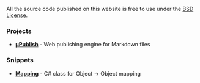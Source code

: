 All the source code published on this website is free to use under the [BSD License](license). 

### Projects 

- [**&micro;Publish**](upublish) - Web publishing engine for Markdown files

### Snippets
- [**Mapping**](mapping) - C# class for Object -> Object mapping
